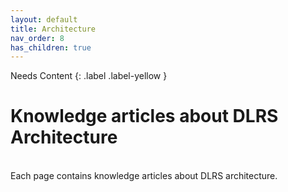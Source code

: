 ```yaml
---
layout: default
title: Architecture
nav_order: 8
has_children: true
---
```


Needs Content
{: .label .label-yellow }

# Knowledge articles about DLRS Architecture

<br/>
Each page contains knowledge articles about DLRS architecture.
